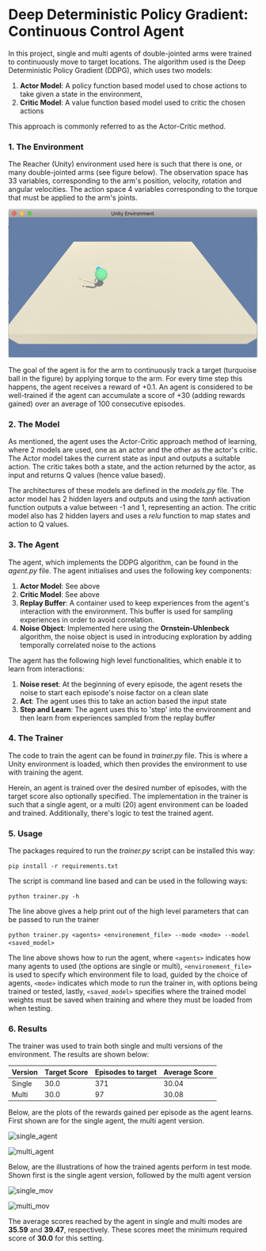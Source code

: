 
[single]: single_agent_cpu.png "single_agent"
[multi]: multi_agent_cpu.png "multi_agent"
[env]: single_env.png "env"
[single_mov]: single_agent.gif "single_mov"
[multi_mov]: multi_agent.gif "multi_mov"


# Deep Deterministic Policy Gradient: Continuous Control Agent

In this project, single and multi agents of double-jointed arms were trained to continuously move to target locations.
The algorithm used is the Deep Deterministic Policy Gradient (DDPG), which uses two models:
1. **Actor Model**: A policy function based model used to chose actions to take given a state in the environment,
1. **Critic Model**: A value function based model used to critic the chosen actions

This approach is commonly referred to as the Actor-Critic method.

### 1. The Environment
The Reacher (Unity) environment used here is such that there is one, or many double-jointed arms (see figure below). The observation
space has 33 variables, corresponding to the arm's position, velocity, rotation and angular velocities. The action space
4 variables corresponding to the torque that must be applied to the arm's joints.

![env][env]

The goal of the agent is for the arm to continuously track a target (turquoise ball in the figure) by applying torque to
the arm. For every time step this happens, the agent receives a reward of +0.1. An agent is considered to be well-trained
if the agent can accumulate a score of +30 (adding rewards gained) over an average of 100 consecutive episodes.

### 2. The Model
As mentioned, the agent uses the Actor-Critic approach method of learning, where 2 models are used, one as an actor and 
the other as the actor's critic. The Actor model takes the current state as input and outputs a suitable action. The 
critic takes both a state, and the action returned by the actor, as input and returns Q values (hence value based).

The architectures of these models are defined in the _models.py_ file. The actor model has 2 hidden layers and outputs 
and using the *tanh* activation function outputs a value between -1 and 1, representing an action. The critic model also
has 2 hidden layers and uses a *relu* function to map states and action to Q values.

### 3. The Agent
The agent, which implements the DDPG algorithm, can be found in the _agent.py_ file. The agent initialises and uses the 
following key components:
1. **Actor Model**: See above
1. **Critic Model**: See above
1. **Replay Buffer**: A container used to keep experiences from the agent's interaction with the environment. This buffer is used for sampling experiences in order to avoid correlation.
1. **Noise Object**: Implemented here using the **Ornstein-Uhlenbeck** algorithm, the noise object is used in introducing exploration by adding temporally correlated noise to the actions 

The agent has the following high level functionalities, which enable it to learn from interactions:
1. **Noise reset**: At the beginning of every episode, the agent resets the noise to start each episode's noise factor on a clean slate
1. **Act**: The agent uses this to take an action based the input state
1. **Step and Learn**: The agent uses this to 'step' into the environment and then learn from experiences sampled from the replay buffer

### 4. The Trainer
The code to train the agent can be found in _trainer.py_ file. This is where a Unity environment is loaded, which then 
provides the environment to use with training the agent.

Herein, an agent is trained over the desired number of episodes, with the target score also optionally specified. The 
implementation in the trainer is such that a single agent, or a multi (20) agent environment can be loaded and trained.
Additionally, there's logic to test the trained agent.

### 5. Usage
The packages required to run the _trainer.py_ script can be installed this way:
```
pip install -r requirements.txt
```
The script is command line based and can be used in the following ways:
```commandline
python trainer.py -h
```
The line above gives a help print out of the high level parameters that can be passed to run the trainer
```
python trainer.py <agents> <environement_file> --mode <mode> --model <saved_model>
```
The line above shows how to run the agent, where ```<agents>``` indicates how many agents to used (the options are single or multi),
```<environement_file>``` is used to specify which environment file to load, guided by the choice of agents, ```<mode>```
indicates which mode to run the trainer in, with options being trained or tested, lastly, ```<saved_model>``` specifies where
the trained model weights must be saved when training and where they must be loaded from when testing.

### 6. Results
The trainer was used to train both single and multi versions of the environment. The results are shown below:

Version      | Target Score  | Episodes to target | Average Score |
------------ | ------------- | ------------------ | ------------- |
Single | 30.0 | 371 | 30.04
Multi | 30.0 | 97 | 30.08 

Below, are the plots of the rewards gained per episode as the agent learns. First shown are for the single agent, the multi agent version.

![single_agent][single]

![multi_agent][multi]

Below, are the illustrations of how the trained agents perform in test mode. Shown first is the single agent version, 
followed by the multi agent version

![single_mov][single_mov]

![multi_mov][multi_mov]

The average scores reached by the agent in single and multi modes are **35.59** and **39.47**, respectively. These scores meet the
minimum required score of **30.0** for this setting.

